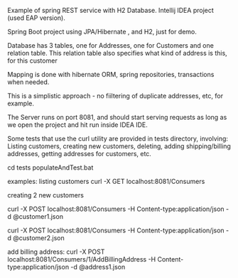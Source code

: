 Example of spring REST service with H2 Database. Intellij IDEA project (used EAP version).

Spring Boot project using JPA/Hibernate , and H2, just for demo.

Database has 3 tables, one for Addresses, one for Customers and one relation table. This relation table also specifies what kind of address is this, for this customer

Mapping is done with hibernate ORM, spring repositories, transactions when needed.

This is a simplistic approach - no fiiltering of duplicate addresses, etc, for example. 

The Server runs on port 8081, and should start serving requests as long as we open the project and hit run inside IDEA IDE.



Some tests that use the curl utility are provided in tests directory, involving: Listing customers, creating new customers, deleting, adding shipping/billing addresses, getting addresses for customers, etc.

cd tests
populateAndTest.bat

examples:
listing customers
curl -X GET localhost:8081/Consumers 

creating 2 new customers
 
curl -X POST localhost:8081/Consumers -H Content-type:application/json -d @customer1.json

curl -X POST localhost:8081/Consumers -H Content-type:application/json -d @customer2.json

add billing address:
curl -X POST localhost:8081/Consumers/1/AddBillingAddress -H Content-type:application/json -d @address1.json




